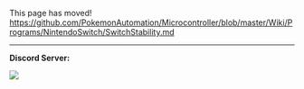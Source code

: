 This page has moved! https://github.com/PokemonAutomation/Microcontroller/blob/master/Wiki/Programs/NintendoSwitch/SwitchStability.md

<hr>

**Discord Server:** 

[<img src="https://canary.discordapp.com/api/guilds/695809740428673034/widget.png?style=banner2">](https://discord.gg/cQ4gWxN)


